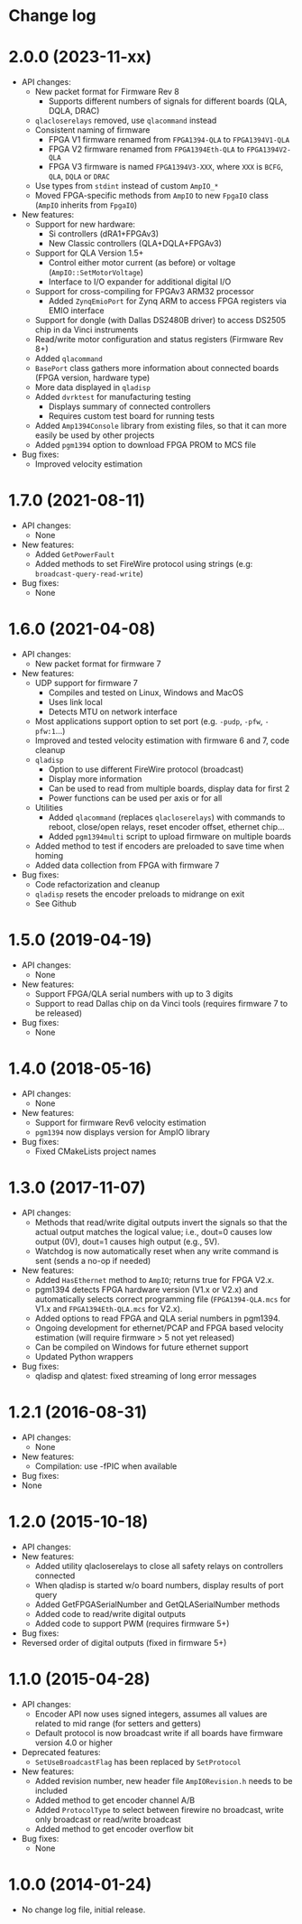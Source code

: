Change log
==========

2.0.0 (2023-11-xx)
==================
* API changes:
  * New packet format for Firmware Rev 8
    * Supports different numbers of signals for different boards (QLA, DQLA, DRAC)
  * `qlacloserelays` removed, use `qlacommand` instead
  * Consistent naming of firmware
    * FPGA V1 firmware renamed from `FPGA1394-QLA` to `FPGA1394V1-QLA`
    * FPGA V2 firmware renamed from `FPGA1394Eth-QLA` to `FPGA1394V2-QLA`
    * FPGA V3 firmware is named `FPGA1394V3-XXX`, where `XXX` is `BCFG`, `QLA`, `DQLA` or `DRAC`
  * Use types from `stdint` instead of custom `AmpIO_*`
  * Moved FPGA-specific methods from `AmpIO` to new `FpgaIO` class (`AmpIO` inherits from `FpgaIO`)
* New features:
  * Support for new hardware:
    * Si controllers (dRA1+FPGAv3)
    * New Classic controllers (QLA+DQLA+FPGAv3)
  * Support for QLA Version 1.5+
    * Control either motor current (as before) or voltage (`AmpIO::SetMotorVoltage`)
    * Interface to I/O expander for additional digital I/O
  * Support for cross-compiling for FPGAv3 ARM32 processor
    * Added `ZynqEmioPort` for Zynq ARM to access FPGA registers via EMIO interface
  * Support for dongle (with Dallas DS2480B driver) to access DS2505 chip in da Vinci instruments
  * Read/write motor configuration and status registers (Firmware Rev 8+)
  * Added `qlacommand`
  * `BasePort` class gathers more information about connected boards (FPGA version, hardware type)
  * More data displayed in `qladisp`
  * Added `dvrktest` for manufacturing testing
    * Displays summary of connected controllers
    * Requires custom test board for running tests
  * Added `Amp1394Console` library from existing files, so that it can more easily be used by other projects
  * Added `pgm1394` option to download FPGA PROM to MCS file
* Bug fixes:
  * Improved velocity estimation



1.7.0 (2021-08-11)
==================
* API changes:
  * None
* New features:
  * Added `GetPowerFault`
  * Added methods to set FireWire protocol using strings (e.g: `broadcast-query-read-write`)
* Bug fixes:
  * None


1.6.0 (2021-04-08)
==================
* API changes:
  * New packet format for firmware 7
* New features:
  * UDP support for firmware 7
    * Compiles and tested on Linux, Windows and MacOS
    * Uses link local
    * Detects MTU on network interface
  * Most applications support option to set port (e.g. `-pudp`, `-pfw`, `-pfw:1`...)
  * Improved and tested velocity estimation with firmware 6 and 7, code cleanup
  * `qladisp`
    * Option to use different FireWire protocol (broadcast)
    * Display more information
    * Can be used to read from multiple boards, display data for first 2
    * Power functions can be used per axis or for all
  * Utilities
    * Added `qlacommand` (replaces `qlacloserelays`) with commands to reboot, close/open relays, reset encoder offset, ethernet chip...
    * Added `pgm1394multi` script to upload firmware on multiple boards
  * Added method to test if encoders are preloaded to save time when homing
  * Added data collection from FPGA with firmware 7
* Bug fixes:
  * Code refactorization and cleanup
  * `qladisp` resets the encoder preloads to midrange on exit
  * See Github

1.5.0 (2019-04-19)
==================
* API changes:
  * None
* New features:
  * Support FPGA/QLA serial numbers with up to 3 digits
  * Support to read Dallas chip on da Vinci tools (requires firmware 7 to be released)
* Bug fixes:
  * None

1.4.0 (2018-05-16)
==================
* API changes:
  * None
* New features:
  * Support for firmware Rev6 velocity estimation
  * `pgm1394` now displays version for AmpIO library
* Bug fixes:
  * Fixed CMakeLists project names

1.3.0 (2017-11-07)
==================
* API changes:
  * Methods that read/write digital outputs invert the signals so that the actual output matches the logical value; i.e., dout=0 causes low output (0V), dout=1 causes high output (e.g., 5V).
  * Watchdog is now automatically reset when any write command is sent (sends a no-op if needed)
* New features:
  * Added `HasEthernet` method to `AmpIO`; returns true for FPGA V2.x.
  * pgm1394 detects FPGA hardware version (V1.x or V2.x) and automatically selects correct programming file (`FPGA1394-QLA.mcs` for V1.x and `FPGA1394Eth-QLA.mcs` for V2.x).
  * Added options to read FPGA and QLA serial numbers in pgm1394.
  * Ongoing development for ethernet/PCAP and FPGA based velocity estimation (will require firmware > 5 not yet released)
  * Can be compiled on Windows for future ethernet support
  * Updated Python wrappers
* Bug fixes:
  * qladisp and qlatest: fixed streaming of long error messages

1.2.1 (2016-08-31)
==================
* API changes:
  * None
* New features:
  * Compilation: use -fPIC when available
* Bug fixes:
 * None

1.2.0 (2015-10-18)
==================
* API changes:
* New features:
  * Added utility qlacloserelays to close all safety relays on controllers connected
  * When qladisp is started w/o board numbers, display results of port query
  * Added GetFPGASerialNumber and GetQLASerialNumber methods
  * Added code to read/write digital outputs
  * Added code to support PWM (requires firmware 5+)
* Bug fixes:
 * Reversed order of digital outputs (fixed in firmware 5+)

1.1.0 (2015-04-28)
==================

* API changes:
  * Encoder API now uses signed integers, assumes all values are related to mid range (for setters and getters)
  * Default protocol is now broadcast write if all boards have firmware version 4.0 or higher
* Deprecated features:
  * `SetUseBroadcastFlag` has been replaced by `SetProtocol`
* New features:
  * Added revision number, new header file `AmpIORevision.h` needs to be included
  * Added method to get encoder channel A/B
  * Added `ProtocolType` to select between firewire no broadcast, write only broadcast or read/write broadcast
  * Added method to get encoder overflow bit
* Bug fixes:
  * None

1.0.0 (2014-01-24)
==================

* No change log file, initial release.
